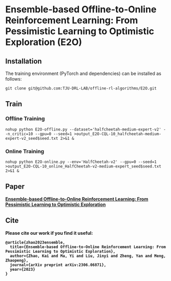 # Ensemble-based Offline-to-Online Reinforcement Learning: From Pessimistic Learning to Optimistic Exploration (E2O)

## Installation
The training environment (PyTorch and dependencies) can be installed as follows:

```
git clone git@github.com:TJU-DRL-LAB/offline-rl-algorithms/E2O.git
```

## Train

### Offline Training

```
nohup python E2O-offline.py --dataset='halfcheetah-medium-expert-v2' --n_critic=10 --gpu=0 --seed=1 >output_E2O-CQL-10_halfcheetah-medium-expert-v2_seed$seed.txt 2>&1 &
```

### Online Training

```
nohup python E2O-online.py --env='HalfCheetah-v2' --gpu=0 --seed=1 >output_E2O-CQL-10_online_HalfCheetah-v2-medium-expert_seed$seed.txt 2>&1 &
```


## Paper

<b>[Ensemble-based Offline-to-Online Reinforcement Learning: From Pessimistic Learning to Optimistic Exploration](https://arxiv.org/pdf/2306.06871.pdf) <br>


## Cite

Please cite our work if you find it useful:

```
@article{zhao2023ensemble,
  title={Ensemble-based Offline-to-Online Reinforcement Learning: From Pessimistic Learning to Optimistic Exploration},
  author={Zhao, Kai and Ma, Yi and Liu, Jinyi and Zheng, Yan and Meng, Zhaopeng},
  journal={arXiv preprint arXiv:2306.06871},
  year={2023}
}
```
